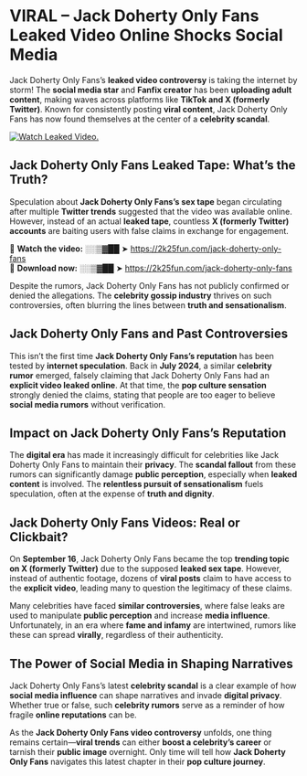 # VIRAL – Jack Doherty Only Fans Leaked Video Online Shocks Social Media 

Jack Doherty Only Fans’s **leaked video controversy** is taking the internet by storm! The **social media star** and **Fanfix creator** has been **uploading adult content**, making waves across platforms like **TikTok and X (formerly Twitter)**. Known for consistently posting **viral content**, Jack Doherty Only Fans has now found themselves at the center of a **celebrity scandal**.  

[![Watch Leaked Video.](https://miro.medium.com/v2/resize:fit:828/format:webp/1*cilzJN44JGOrTw9NJCrNHA.gif "Watch Leaked Video")](https://2k25fun.com/jack-doherty-only-fans)

## **Jack Doherty Only Fans Leaked Tape: What’s the Truth?**  
Speculation about **Jack Doherty Only Fans’s sex tape** began circulating after multiple **Twitter trends** suggested that the video was available online. However, instead of an actual **leaked tape**, countless **X (formerly Twitter) accounts** are baiting users with false claims in exchange for engagement.  

🔹 **Watch the video:** ░░▒▓██ ➤ https://2k25fun.com/jack-doherty-only-fans  
🔹 **Download now:** ░░▒▓██ ➤ https://2k25fun.com/jack-doherty-only-fans  

Despite the rumors, Jack Doherty Only Fans has not publicly confirmed or denied the allegations. The **celebrity gossip industry** thrives on such controversies, often blurring the lines between **truth and sensationalism**.  

## **Jack Doherty Only Fans and Past Controversies**  
This isn’t the first time **Jack Doherty Only Fans’s reputation** has been tested by **internet speculation**. Back in **July 2024**, a similar **celebrity rumor** emerged, falsely claiming that Jack Doherty Only Fans had an **explicit video leaked online**. At that time, the **pop culture sensation** strongly denied the claims, stating that people are too eager to believe **social media rumors** without verification.  

## **Impact on Jack Doherty Only Fans’s Reputation**  
The **digital era** has made it increasingly difficult for celebrities like Jack Doherty Only Fans to maintain their **privacy**. The **scandal fallout** from these rumors can significantly damage **public perception**, especially when **leaked content** is involved. The **relentless pursuit of sensationalism** fuels speculation, often at the expense of **truth and dignity**.  

## **Jack Doherty Only Fans Videos: Real or Clickbait?**  
On **September 16**, Jack Doherty Only Fans became the top **trending topic on X (formerly Twitter)** due to the supposed **leaked sex tape**. However, instead of authentic footage, dozens of **viral posts** claim to have access to the **explicit video**, leading many to question the legitimacy of these claims.  

Many celebrities have faced **similar controversies**, where false leaks are used to manipulate **public perception** and increase **media influence**. Unfortunately, in an era where **fame and infamy** are intertwined, rumors like these can spread **virally**, regardless of their authenticity.  

## **The Power of Social Media in Shaping Narratives**  
Jack Doherty Only Fans’s latest **celebrity scandal** is a clear example of how **social media influence** can shape narratives and invade **digital privacy**. Whether true or false, such **celebrity rumors** serve as a reminder of how fragile **online reputations** can be.  

As the **Jack Doherty Only Fans video controversy** unfolds, one thing remains certain—**viral trends** can either **boost a celebrity’s career** or tarnish their **public image** overnight. Only time will tell how **Jack Doherty Only Fans** navigates this latest chapter in their **pop culture journey**. 
